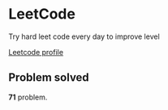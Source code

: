 # LeetCode

Try hard leet code every day to improve level

[ Leetcode profile ](https://leetcode.com/u/orgball2608/)

## Problem solved

**71** problem.
